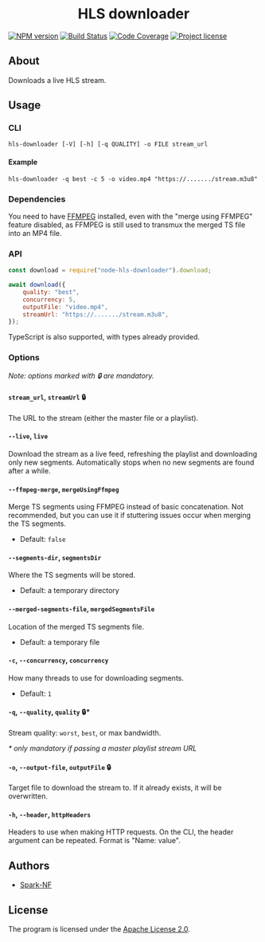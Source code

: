 <h1 align="center">HLS downloader</h1>

[![NPM version](https://img.shields.io/npm/v/node-hls-downloader.svg)](https://www.npmjs.com/package/node-hls-downloader)
[![Build Status](https://travis-ci.org/Spark-NF/hls-downloader.svg?branch=master)](https://travis-ci.org/Spark-NF/hls-downloader)
[![Code Coverage](https://img.shields.io/codecov/c/github/Spark-NF/hls-downloader.svg)](https://codecov.io/gh/Spark-NF/hls-downloader)
[![Project license](https://img.shields.io/github/license/Spark-NF/hls-downloader.svg)](https://raw.githubusercontent.com/Spark-NF/hls-downloader/master/LICENSE)

## About
Downloads a live HLS stream.

## Usage
### CLI
```
hls-downloader [-V] [-h] [-q QUALITY] -o FILE stream_url
```

#### Example
```
hls-downloader -q best -c 5 -o video.mp4 "https://......./stream.m3u8"
```

### Dependencies
You need to have [FFMPEG](https://ffmpeg.org/) installed, even with the "merge using FFMPEG" feature disabled, as FFMPEG is still used to transmux the merged TS file into an MP4 file.

### API
```js
const download = require("node-hls-downloader").download;

await download({
    quality: "best",
    concurrency: 5,
    outputFile: "video.mp4",
    streamUrl: "https://......./stream.m3u8",
});
```

TypeScript is also supported, with types already provided.

### Options
_Note: options marked with 🔒 are mandatory._

#### `stream_url`, `streamUrl` 🔒
The URL to the stream (either the master file or a playlist).

#### `--live`, `live`
Download the stream as a live feed, refreshing the playlist and downloading only new segments.
Automatically stops when no new segments are found after a while.

#### `--ffmpeg-merge`, `mergeUsingFfmpeg`
Merge TS segments using FFMPEG instead of basic concatenation.
Not recommended, but you can use it if stuttering issues occur when merging the TS segments.

* Default: `false`

#### `--segments-dir`, `segmentsDir`
Where the TS segments will be stored.

* Default: a temporary directory

#### `--merged-segments-file`, `mergedSegmentsFile`
Location of the merged TS segments file.

* Default: a temporary file

#### `-c`, `--concurrency`, `concurrency`
How many threads to use for downloading segments.

* Default: `1`

#### `-q`, `--quality`, `quality` 🔒*
Stream quality: `worst`, `best`, or max bandwidth.

_* only mandatory if passing a master playlist stream URL_

#### `-o`, `--output-file`, `outputFile` 🔒
Target file to download the stream to.
If it already exists, it will be overwritten.

#### `-h`, `--header`, `httpHeaders`
Headers to use when making HTTP requests.
On the CLI, the header argument can be repeated. Format is "Name: value".

## Authors
* [Spark-NF](https://github.com/Spark-NF)

## License
The program is licensed under the [Apache License 2.0](http://www.apache.org/licenses/LICENSE-2.0).